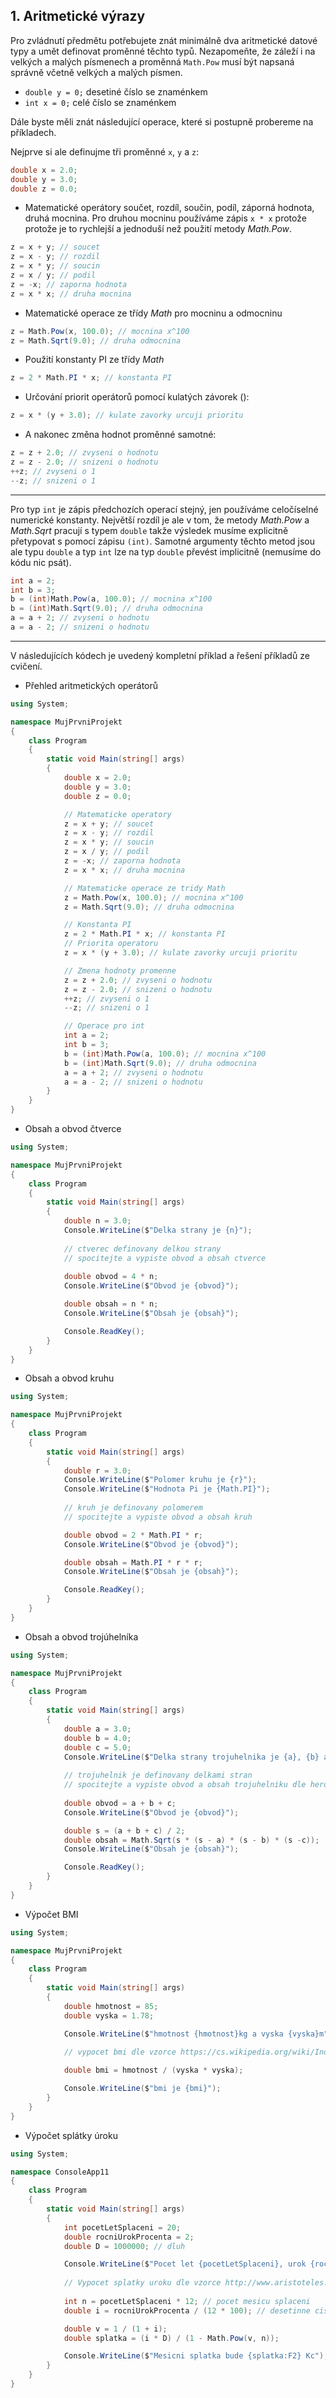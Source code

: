 ## 1. Aritmetické výrazy

Pro zvládnutí předmětu potřebujete znát minimálně dva aritmetické datové typy a umět definovat proměnné těchto typů. Nezapomeňte, že záleží i na velkých a malých písmenech a proměnná `Math.Pow` musí být napsaná správně včetně velkých a malých písmen.
* `double y = 0;` desetiné číslo se znaménkem
* `int x = 0;` celé číslo se znaménkem

Dále byste měli znát následující operace, které si postupně probereme na příkladech. 

Nejprve si ale definujme tři proměnné `x`, `y` a `z`:
```cs 
double x = 2.0;
double y = 3.0;
double z = 0.0;
```
* Matematické operátory součet, rozdíl, součin, podíl, záporná hodnota, druhá mocnina. Pro druhou mocninu používáme zápis `x * x` protože protože je to rychlejší a jednoduší než použití metody *Math.Pow*.
```cs 
z = x + y; // soucet
z = x - y; // rozdil
z = x * y; // soucin
z = x / y; // podil
z = -x; // zaporna hodnota
z = x * x; // druha mocnina
```
* Matematické operace ze třídy *Math* pro mocninu a odmocninu
```cs 
z = Math.Pow(x, 100.0); // mocnina x^100
z = Math.Sqrt(9.0); // druha odmocnina
```
* Použití konstanty PI ze třídy *Math*
```cs 
z = 2 * Math.PI * x; // konstanta PI
```
* Určování priorit operátorů pomocí kulatých závorek ():
```cs 
z = x * (y + 3.0); // kulate zavorky urcuji prioritu 
```

* A nakonec změna hodnot proměnné samotné:
```cs 
z = z + 2.0; // zvyseni o hodnotu
z = z - 2.0; // snizeni o hodnotu
++z; // zvyseni o 1
--z; // snizeni o 1
```
---
Pro typ `int` je zápis předchozích operací stejný, jen používáme celočíselné numerické konstanty. Největší rozdíl je ale v tom, že metody *Math.Pow* a *Math.Sqrt* pracují s typem `double` takže výsledek musíme explicitně přetypovat s pomocí zápisu `(int)`. Samotné argumenty těchto metod jsou ale typu `double` a typ `int` lze na typ `double` převést implicitně (nemusíme do kódu nic psát).
```cs 
int a = 2;
int b = 3;
b = (int)Math.Pow(a, 100.0); // mocnina x^100
b = (int)Math.Sqrt(9.0); // druha odmocnina
a = a + 2; // zvyseni o hodnotu
a = a - 2; // snizeni o hodnotu
```
---
V následujících kódech je uvedený kompletní příklad a řešení příkladů ze cvičení.

- Přehled aritmetických operátorů

```cs 
using System;

namespace MujPrvniProjekt
{
    class Program
    { 
        static void Main(string[] args)
        {
            double x = 2.0;
            double y = 3.0;
            double z = 0.0;

            // Matematicke operatory
            z = x + y; // soucet
            z = x - y; // rozdil
            z = x * y; // soucin
            z = x / y; // podil
            z = -x; // zaporna hodnota
            z = x * x; // druha mocnina

            // Matematicke operace ze tridy Math
            z = Math.Pow(x, 100.0); // mocnina x^100
            z = Math.Sqrt(9.0); // druha odmocnina

            // Konstanta PI
            z = 2 * Math.PI * x; // konstanta PI
            // Priorita operatoru
            z = x * (y + 3.0); // kulate zavorky urcuji prioritu 

            // Zmena hodnoty promenne
            z = z + 2.0; // zvyseni o hodnotu
            z = z - 2.0; // snizeni o hodnotu
            ++z; // zvyseni o 1
            --z; // snizeni o 1

            // Operace pro int
            int a = 2;
            int b = 3;
            b = (int)Math.Pow(a, 100.0); // mocnina x^100
            b = (int)Math.Sqrt(9.0); // druha odmocnina
            a = a + 2; // zvyseni o hodnotu
            a = a - 2; // snizeni o hodnotu
        }
    }
}
```

- Obsah a obvod čtverce

```cs
using System;

namespace MujPrvniProjekt
{
    class Program
    {
        static void Main(string[] args)
        {
            double n = 3.0;
            Console.WriteLine($"Delka strany je {n}");
            
            // ctverec definovany delkou strany
            // spocitejte a vypiste obvod a obsah ctverce
            
            double obvod = 4 * n;
            Console.WriteLine($"Obvod je {obvod}");

            double obsah = n * n;
            Console.WriteLine($"Obsah je {obsah}");

            Console.ReadKey();
        }
    }
}
```

- Obsah a obvod kruhu

```cs 
using System;

namespace MujPrvniProjekt
{
    class Program
    {
        static void Main(string[] args)
        {
            double r = 3.0;
            Console.WriteLine($"Polomer kruhu je {r}");
            Console.WriteLine($"Hodnota Pi je {Math.PI}");
            
            // kruh je definovany polomerem
            // spocitejte a vypiste obvod a obsah kruh

            double obvod = 2 * Math.PI * r;
            Console.WriteLine($"Obvod je {obvod}");

            double obsah = Math.PI * r * r;
            Console.WriteLine($"Obsah je {obsah}");

            Console.ReadKey();
        }
    }
}
```

- Obsah a obvod trojúhelníka

```cs 
using System;

namespace MujPrvniProjekt
{
    class Program
    {
        static void Main(string[] args)
        {
            double a = 3.0;
            double b = 4.0;
            double c = 5.0;
            Console.WriteLine($"Delka strany trojuhelnika je {a}, {b} a {c}");
            
            // trojuhelnik je definovany delkami stran
            // spocitejte a vypiste obvod a obsah trojuhelniku dle heronova vzorce https://cs.wikipedia.org/wiki/Heron%C5%AFv_vzorec
            
            double obvod = a + b + c;
            Console.WriteLine($"Obvod je {obvod}");

            double s = (a + b + c) / 2;
            double obsah = Math.Sqrt(s * (s - a) * (s - b) * (s -c));
            Console.WriteLine($"Obsah je {obsah}");

            Console.ReadKey();
        }
    }
}
```

- Výpočet BMI

```cs 
using System;

namespace MujPrvniProjekt
{
    class Program
    { 
        static void Main(string[] args)
        {
            double hmotnost = 85;
            double vyska = 1.78;

            Console.WriteLine($"hmotnost {hmotnost}kg a vyska {vyska}m");
            
            // vypocet bmi dle vzorce https://cs.wikipedia.org/wiki/Index_t%C4%9Blesn%C3%A9_hmotnosti

            double bmi = hmotnost / (vyska * vyska);

            Console.WriteLine($"bmi je {bmi}");
        }
    }
}
```

- Výpočet splátky úroku

```cs 
using System;

namespace ConsoleApp11
{
    class Program
    { 
        static void Main(string[] args)
        {
            int pocetLetSplaceni = 20;
            double rocniUrokProcenta = 2;
            double D = 1000000; // dluh

            Console.WriteLine($"Pocet let {pocetLetSplaceni}, urok {rocniUrokProcenta}% rocne a castka {D} Kc");
            
            // Vypocet splatky uroku dle vzorce http://www.aristoteles.cz/matematika/financni_matematika/hypoteka-vypocet.php
            
            int n = pocetLetSplaceni * 12; // pocet mesicu splaceni
            double i = rocniUrokProcenta / (12 * 100); // desetinne cislo

            double v = 1 / (1 + i);
            double splatka = (i * D) / (1 - Math.Pow(v, n));

            Console.WriteLine($"Mesicni splatka bude {splatka:F2} Kc");
        }
    }
}
```
